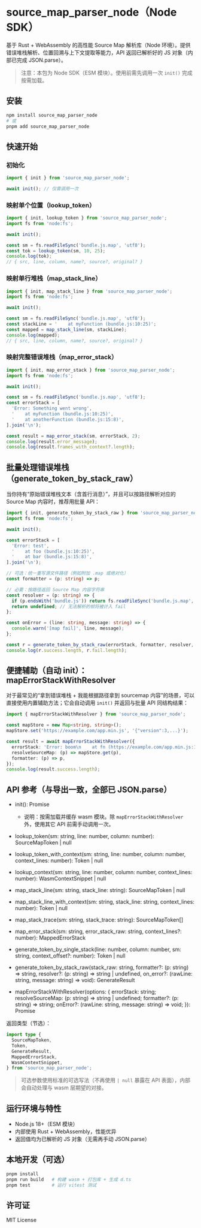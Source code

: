 # source_map_parser_node（Node SDK）

基于 Rust + WebAssembly 的高性能 Source Map 解析库（Node 环境）。提供错误堆栈解析、位置回溯与上下文提取等能力，API 返回已解析好的 JS 对象（内部已完成 JSON.parse）。

> 注意：本包为 Node SDK（ESM 模块）。使用前需先调用一次 `init()` 完成按需加载。

## 安装

```bash
npm install source_map_parser_node
# 或
pnpm add source_map_parser_node
```

## 快速开始

### 初始化

```ts
import { init } from 'source_map_parser_node';

await init(); // 仅需调用一次
```

### 映射单个位置（lookup_token）

```ts
import { init, lookup_token } from 'source_map_parser_node';
import fs from 'node:fs';

await init();

const sm = fs.readFileSync('bundle.js.map', 'utf8');
const tok = lookup_token(sm, 10, 25);
console.log(tok);
// { src, line, column, name?, source?, original? }
```

### 映射单行堆栈（map_stack_line）

```ts
import { init, map_stack_line } from 'source_map_parser_node';
import fs from 'node:fs';

await init();

const sm = fs.readFileSync('bundle.js.map', 'utf8');
const stackLine = '    at myFunction (bundle.js:10:25)';
const mapped = map_stack_line(sm, stackLine);
console.log(mapped);
// { src, line, column, name?, source?, original? }
```

### 映射完整错误堆栈（map_error_stack）

```ts
import { init, map_error_stack } from 'source_map_parser_node';
import fs from 'node:fs';

await init();

const sm = fs.readFileSync('bundle.js.map', 'utf8');
const errorStack = [
  'Error: Something went wrong',
  '    at myFunction (bundle.js:10:25)',
  '    at anotherFunction (bundle.js:15:8)',
].join('\n');

const result = map_error_stack(sm, errorStack, 2);
console.log(result.error_message);
console.log(result.frames_with_context?.length);
```

## 批量处理错误堆栈（generate_token_by_stack_raw）

当你持有“原始错误堆栈文本（含首行消息）”，并且可以按路径解析对应的 Source Map 内容时，推荐用批量 API：

```ts
import { init, generate_token_by_stack_raw } from 'source_map_parser_node';
import fs from 'node:fs';

await init();

const errorStack = [
  'Error: test',
  '    at foo (bundle.js:10:25)',
  '    at bar (bundle.js:15:8)',
].join('\n');

// 可选：统一重写源文件路径（例如附加 .map 或绝对化）
const formatter = (p: string) => p;

// 必要：按路径返回 Source Map 内容字符串
const resolver = (p: string) => {
  if (p.endsWith('bundle.js')) return fs.readFileSync('bundle.js.map', 'utf8');
  return undefined; // 无法解析的帧将被计入 fail
};

const onError = (line: string, message: string) => {
  console.warn('[map fail]', line, message);
};

const r = generate_token_by_stack_raw(errorStack, formatter, resolver, onError);
console.log(r.success.length, r.fail.length);
```

## 便捷辅助（自动 init）：mapErrorStackWithResolver

对于最常见的“拿到错误堆栈 + 我能根据路径拿到 sourcemap 内容”的场景，可以直接使用内置辅助方法；它会自动调用 `init()` 并返回与批量 API 同结构结果：

```ts
import { mapErrorStackWithResolver } from 'source_map_parser_node';

const mapStore = new Map<string, string>();
mapStore.set('https://example.com/app.min.js', '{"version":3,...}');

const result = await mapErrorStackWithResolver({
  errorStack: 'Error: boom\n    at fn (https://example.com/app.min.js:1:10)',
  resolveSourceMap: (p) => mapStore.get(p),
  formatter: (p) => p,
});
console.log(result.success.length);
```

## API 参考（与导出一致，全部已 JSON.parse）

- init(): Promise<LowLevelModule>

  - 说明：按需加载并缓存 wasm 模块。除 `mapErrorStackWithResolver` 外，使用其它 API 前需手动调用一次。

- lookup_token(sm: string, line: number, column: number): SourceMapToken | null
- lookup_token_with_context(sm: string, line: number, column: number, context_lines: number): Token | null
- lookup_context(sm: string, line: number, column: number, context_lines: number): WasmContextSnippet | null
- map_stack_line(sm: string, stack_line: string): SourceMapToken | null
- map_stack_line_with_context(sm: string, stack_line: string, context_lines: number): Token | null
- map_stack_trace(sm: string, stack_trace: string): SourceMapToken[]
- map_error_stack(sm: string, error_stack_raw: string, context_lines?: number): MappedErrorStack
- generate_token_by_single_stack(line: number, column: number, sm: string, context_offset?: number): Token | null
- generate_token_by_stack_raw(stack_raw: string, formatter?: (p: string) => string, resolver?: (p: string) => string | undefined, on_error?: (rawLine: string, message: string) => void): GenerateResult
- mapErrorStackWithResolver(options: { errorStack: string; resolveSourceMap: (p: string) => string | undefined; formatter?: (p: string) => string; onError?: (rawLine: string, message: string) => void; }): Promise<GenerateResult>

返回类型（节选）：

```ts
import type {
  SourceMapToken,
  Token,
  GenerateResult,
  MappedErrorStack,
  WasmContextSnippet,
} from 'source_map_parser_node';
```

> 可选参数使用标准的可选写法（不再使用 `| null` 暴露在 API 表面），内部会自动处理与 wasm 层期望的对接。

## 运行环境与特性

- Node.js 18+（ESM 模块）
- 内部使用 Rust + WebAssembly，性能优异
- 返回值均为已解析的 JS 对象（无需再手动 JSON.parse）

## 本地开发（可选）

```bash
pnpm install
pnpm run build   # 构建 wasm + 打包库 + 生成 d.ts
pnpm test        # 运行 vitest 测试
```

## 许可证

MIT License
